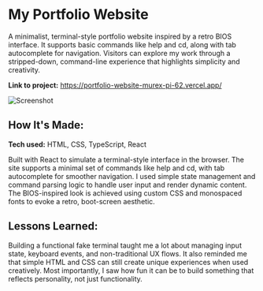 # My Portfolio Website
A minimalist, terminal-style portfolio website inspired by a retro BIOS interface. It supports basic commands like help and cd, along with tab autocomplete for navigation. Visitors can explore my work through a stripped-down, command-line experience that highlights simplicity and creativity.

**Link to project:** https://portfolio-website-murex-pi-62.vercel.app/

![Screenshot](https://imgur.com/a/XUThVKA)

## How It's Made:

**Tech used:** HTML, CSS, TypeScript, React

Built with React to simulate a terminal-style interface in the browser. The site supports a minimal set of commands like help and cd, with tab autocomplete for smoother navigation. I used simple state management and command parsing logic to handle user input and render dynamic content. The BIOS-inspired look is achieved using custom CSS and monospaced fonts to evoke a retro, boot-screen aesthetic.

## Lessons Learned:

Building a functional fake terminal taught me a lot about managing input state, keyboard events, and non-traditional UX flows. It also reminded me that simple HTML and CSS can still create unique experiences when used creatively. Most importantly, I saw how fun it can be to build something that reflects personality, not just functionality.
